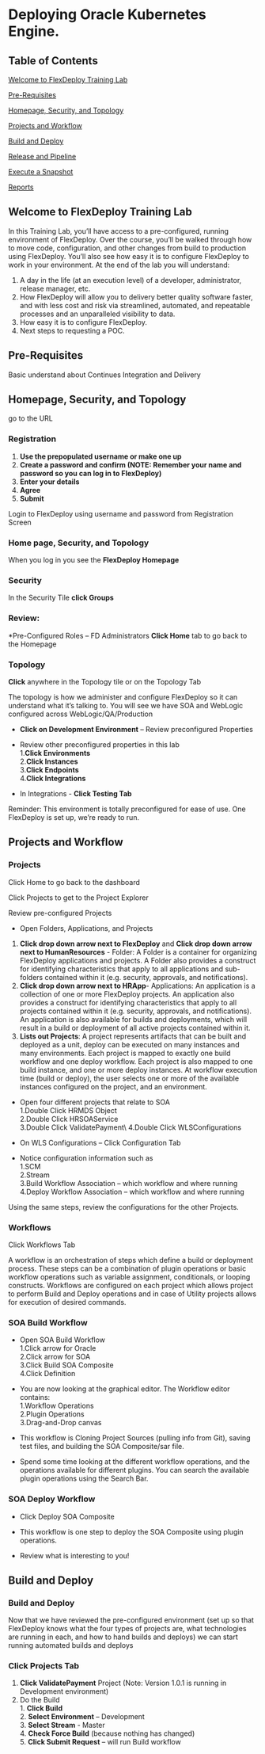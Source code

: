 # Deploying Oracle Kubernetes Engine.

## Table of Contents

[Welcome to FlexDeploy Training Lab](#welcome-to-flexdeploy-training-lab)

[Pre-Requisites](#pre-requisites)

[Homepage, Security, and Topology](#homepage-security-and-topology)

[Projects and Workflow](#projects-and-workflow)

[Build and Deploy](#build-and-deploy)

[Release and Pipeline](#release-and-pipeline)

[Execute a Snapshot](#execute-a-Snapshot)

[Reports](#reports)

## Welcome to FlexDeploy Training Lab
In this Training Lab, you’ll have access to a pre-configured, running environment of FlexDeploy. Over the course, you’ll be walked through how to move code, configuration, and other changes from build to production using FlexDeploy. You’ll also see how easy it is to configure FlexDeploy to work in your environment. At the end of the lab you will understand: 

1. A day in the life (at an execution level) of a developer, administrator, release manager, etc. 
2. How FlexDeploy will allow you to delivery better quality software faster, and with less cost and risk via streamlined, automated, and repeatable processes and an unparalleled visibility to data. 
3. How easy it is to configure FlexDeploy.
4. Next steps to requesting a POC.
 
## Pre-Requisites
Basic understand about Continues Integration and Delivery

## Homepage, Security, and Topology

go to the URL 
### Registration
   1. **Use the prepopulated username or make one up** 
   2. **Create a password and confirm (NOTE: Remember your name and password so you can log in to FlexDeploy)**
   3. **Enter your details** 
   4. **Agree**
   5. **Submit**
 

Login to FlexDeploy using username and password from Registration Screen



### Home page, Security, and Topology
 When you log in you see the **FlexDeploy Homepage**

 

### Security
 In the Security Tile **click Groups**

 

### Review:
  *Pre-Configured Roles – FD Administrators
**Click Home** tab to go back to the Homepage

### Topology
**Click** anywhere in the Topology tile or on the Topology Tab

 

The topology is how we administer and configure FlexDeploy so it can understand what it’s talking to. You will see we have SOA and WebLogic configured across WebLogic/QA/Production

 

  - **Click on Development Environment** – Review preconfigured Properties
 

 - Review other preconfigured properties in this lab \
    1.**Click Environments**\
    2.**Click Instances**\
    3.**Click Endpoints**\
    4.**Click Integrations**

- In Integrations - **Click Testing Tab**
 

Reminder: This environment is totally preconfigured for ease of use. One FlexDeploy is set up, we’re ready to run.

 

 ## Projects and Workflow

 ### Projects 

Click Home to go back to the dashboard 

Click Projects to get to the Project Explorer 

Review pre-configured Projects 

- Open Folders, Applications, and Projects

1. **Click drop down arrow next to FlexDeploy** and **Click drop down arrow next to HumanResources** - Folder: A Folder is a container for organizing FlexDeploy applications and projects. A Folder also provides a construct for identifying characteristics that apply to all applications and sub-folders contained within it (e.g. security, approvals, and notifications). 
2. **Click drop down arrow next to HRApp**- Applications: An application is a collection of one or more FlexDeploy projects. An application also provides a construct for identifying characteristics that apply to all projects contained within it (e.g. security, approvals, and notifications). An application is also available for builds and deployments, which will result in a build or deployment of all active projects contained within it. 
3. **Lists out Projects**: A project represents artifacts that can be built and deployed as a unit, deploy can be executed on many instances and many environments. Each project is mapped to exactly one build workflow and one deploy workflow. Each project is also mapped to one build instance, and one or more deploy instances. At workflow execution time (build or deploy), the user selects one or more of the available instances configured on the project, and an environment.
 

- Open four different projects that relate to SOA\
    1.Double Click HRMDS Object\
    2.Double Click HRSOAService\
    3.Double Click ValidatePayment\ 
    4.Double Click WLSConfigurations 
 
- On WLS Configurations – Click Configuration Tab 
- Notice configuration information such as\
    1.SCM\
    2.Stream\
    3.Build Workflow Association – which workflow and where running\
    4.Deploy Workflow Association – which workflow and where running
 

Using the same steps, review the configurations for the other Projects.

 

### Workflows 

Click Workflows Tab

A workflow is an orchestration of steps which define a build or deployment process. These steps can be a combination of plugin operations or basic workflow operations such as variable assignment, conditionals, or looping constructs. Workflows are configured on each project which allows project to perform Build and Deploy operations and in case of Utility projects allows for execution of desired commands.

### SOA Build Workflow 

- Open SOA Build Workflow\
    1.Click arrow for Oracle\
    2.Click arrow for SOA\
    3.Click Build SOA Composite\
    4.Click Definition


- You are now looking at the graphical editor. The Workflow editor contains:\
    1.Workflow Operations\
    2.Plugin Operations\
    3.Drag-and-Drop canvas 
- This workflow is Cloning Project Sources (pulling info from Git), saving test files, and building the SOA Composite/sar file. 
- Spend some time looking at the different workflow operations, and the operations available for different plugins. You can search the available plugin operations using the Search Bar. 

### SOA Deploy Workflow 
- Click Deploy SOA Composite
 

- This workflow is one step to deploy the SOA Composite using plugin operations. 
- Review what is interesting to you!

## Build and Deploy

### Build and Deploy

Now that we have reviewed the pre-configured environment (set up so that FlexDeploy knows what the four types of projects are, what technologies are running in each, and how to hand builds and deploys) we can start running automated builds and deploys 

### Click Projects Tab 

   1. **Click ValidatePayment** Project (Note: Version 1.0.1 is running in Development environment) 
   2. Do the Build\
            1. **Click Build**\
            2. **Select Environment** – Development\
            3. **Select Stream** - Master\
            4. **Check Force Build** (because nothing has changed)\
            5. **Click Submit Request** – will run Build workflow
